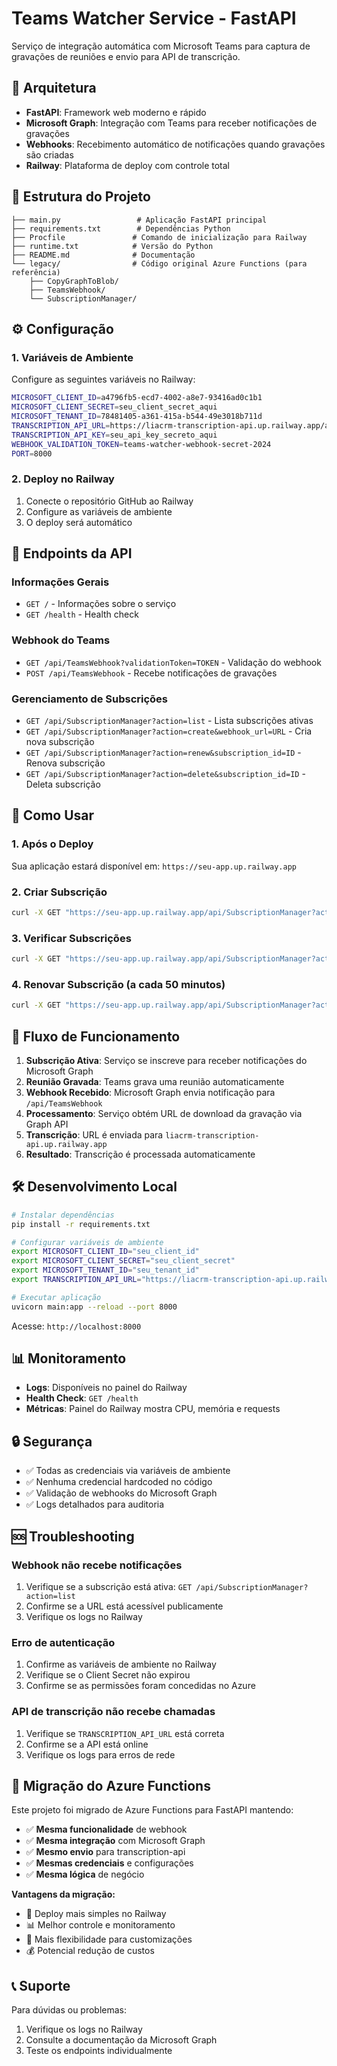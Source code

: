 # Teams Watcher Service - FastAPI

Serviço de integração automática com Microsoft Teams para captura de gravações de reuniões e envio para API de transcrição.

## 🚀 Arquitetura

- **FastAPI**: Framework web moderno e rápido
- **Microsoft Graph**: Integração com Teams para receber notificações de gravações
- **Webhooks**: Recebimento automático de notificações quando gravações são criadas
- **Railway**: Plataforma de deploy com controle total

## 📁 Estrutura do Projeto

```
├── main.py                 # Aplicação FastAPI principal
├── requirements.txt        # Dependências Python
├── Procfile               # Comando de inicialização para Railway
├── runtime.txt            # Versão do Python
├── README.md              # Documentação
└── legacy/                # Código original Azure Functions (para referência)
    ├── CopyGraphToBlob/
    ├── TeamsWebhook/
    └── SubscriptionManager/
```

## ⚙️ Configuração

### 1. Variáveis de Ambiente

Configure as seguintes variáveis no Railway:

```bash
MICROSOFT_CLIENT_ID=a4796fb5-ecd7-4002-a8e7-93416ad0c1b1
MICROSOFT_CLIENT_SECRET=seu_client_secret_aqui
MICROSOFT_TENANT_ID=78481405-a361-415a-b544-49e3018b711d
TRANSCRIPTION_API_URL=https://liacrm-transcription-api.up.railway.app/api/transcribe
TRANSCRIPTION_API_KEY=seu_api_key_secreto_aqui
WEBHOOK_VALIDATION_TOKEN=teams-watcher-webhook-secret-2024
PORT=8000
```

### 2. Deploy no Railway

1. Conecte o repositório GitHub ao Railway
2. Configure as variáveis de ambiente
3. O deploy será automático

## 🔗 Endpoints da API

### Informações Gerais
- `GET /` - Informações sobre o serviço
- `GET /health` - Health check

### Webhook do Teams
- `GET /api/TeamsWebhook?validationToken=TOKEN` - Validação do webhook
- `POST /api/TeamsWebhook` - Recebe notificações de gravações

### Gerenciamento de Subscrições
- `GET /api/SubscriptionManager?action=list` - Lista subscrições ativas
- `GET /api/SubscriptionManager?action=create&webhook_url=URL` - Cria nova subscrição
- `GET /api/SubscriptionManager?action=renew&subscription_id=ID` - Renova subscrição
- `GET /api/SubscriptionManager?action=delete&subscription_id=ID` - Deleta subscrição

## 🎯 Como Usar

### 1. Após o Deploy

Sua aplicação estará disponível em: `https://seu-app.up.railway.app`

### 2. Criar Subscrição

```bash
curl -X GET "https://seu-app.up.railway.app/api/SubscriptionManager?action=create&webhook_url=https://seu-app.up.railway.app/api/TeamsWebhook"
```

### 3. Verificar Subscrições

```bash
curl -X GET "https://seu-app.up.railway.app/api/SubscriptionManager?action=list"
```

### 4. Renovar Subscrição (a cada 50 minutos)

```bash
curl -X GET "https://seu-app.up.railway.app/api/SubscriptionManager?action=renew&subscription_id=SEU_SUBSCRIPTION_ID"
```

## 🔄 Fluxo de Funcionamento

1. **Subscrição Ativa**: Serviço se inscreve para receber notificações do Microsoft Graph
2. **Reunião Gravada**: Teams grava uma reunião automaticamente
3. **Webhook Recebido**: Microsoft Graph envia notificação para `/api/TeamsWebhook`
4. **Processamento**: Serviço obtém URL de download da gravação via Graph API
5. **Transcrição**: URL é enviada para `liacrm-transcription-api.up.railway.app`
6. **Resultado**: Transcrição é processada automaticamente

## 🛠️ Desenvolvimento Local

```bash
# Instalar dependências
pip install -r requirements.txt

# Configurar variáveis de ambiente
export MICROSOFT_CLIENT_ID="seu_client_id"
export MICROSOFT_CLIENT_SECRET="seu_client_secret"
export MICROSOFT_TENANT_ID="seu_tenant_id"
export TRANSCRIPTION_API_URL="https://liacrm-transcription-api.up.railway.app/api/transcribe"

# Executar aplicação
uvicorn main:app --reload --port 8000
```

Acesse: `http://localhost:8000`

## 📊 Monitoramento

- **Logs**: Disponíveis no painel do Railway
- **Health Check**: `GET /health`
- **Métricas**: Painel do Railway mostra CPU, memória e requests

## 🔒 Segurança

- ✅ Todas as credenciais via variáveis de ambiente
- ✅ Nenhuma credencial hardcoded no código
- ✅ Validação de webhooks do Microsoft Graph
- ✅ Logs detalhados para auditoria

## 🆘 Troubleshooting

### Webhook não recebe notificações
1. Verifique se a subscrição está ativa: `GET /api/SubscriptionManager?action=list`
2. Confirme se a URL está acessível publicamente
3. Verifique os logs no Railway

### Erro de autenticação
1. Confirme as variáveis de ambiente no Railway
2. Verifique se o Client Secret não expirou
3. Confirme se as permissões foram concedidas no Azure

### API de transcrição não recebe chamadas
1. Verifique se `TRANSCRIPTION_API_URL` está correta
2. Confirme se a API está online
3. Verifique os logs para erros de rede

## 🔄 Migração do Azure Functions

Este projeto foi migrado de Azure Functions para FastAPI mantendo:
- ✅ **Mesma funcionalidade** de webhook
- ✅ **Mesma integração** com Microsoft Graph  
- ✅ **Mesmo envio** para transcription-api
- ✅ **Mesmas credenciais** e configurações
- ✅ **Mesma lógica** de negócio

**Vantagens da migração:**
- 🚀 Deploy mais simples no Railway
- 📊 Melhor controle e monitoramento
- 🔧 Mais flexibilidade para customizações
- 💰 Potencial redução de custos

## 📞 Suporte

Para dúvidas ou problemas:
1. Verifique os logs no Railway
2. Consulte a documentação da Microsoft Graph
3. Teste os endpoints individualmente
